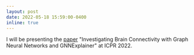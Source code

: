 ```yaml
---
layout: post
date: 2022-05-18 15:59:00-0400
inline: true
---
```


I will be presenting the [paper](/maxxxzdn.github.io/publications/) "Investigating Brain Connectivity with Graph Neural Networks and GNNExplainer" at ICPR 2022.